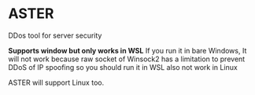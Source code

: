 # ASTER
DDos tool for server security

**Supports window but only works in WSL**
If you run it in bare Windows, It will not work because raw socket of Winsock2 has a limitation to prevent DDoS of IP spoofing
so you should run it in WSL also not work in Linux

ASTER will support Linux too.
